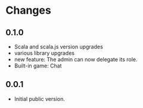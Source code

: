 # Changes

## 0.1.0
 - Scala and scala.js version upgrades
 - various library upgrades
 - new feature: The admin can now delegate its role.
 - Built-in game: Chat

## 0.0.1
 - Initial public version.